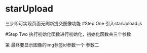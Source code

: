 # starUpload
三步即可实现页面无刷新提交图像功能
#Step One
引入starUpload.js
<script type="text/javascript" src="starUpload.js"></script>

#Step Two
执行初始化函数进行初始化，初始化函数共三个参数
<script type="text/javascript">
	_pt_init('show_file_','file_target_','starUpload.php');
</script>
第 最终要显示图像的img标签id参数一个
参数二 
